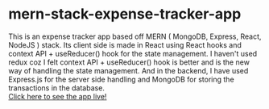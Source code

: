 # mern-stack-expense-tracker-app
This is an expense tracker app based off MERN ( MongoDB, Express, React, NodeJS ) stack. Its client side is made in React using React hooks and context API + useReducer() hook for the state management. I haven't used redux coz I felt context API + useReducer() hook is better and is the new way of handling the state management. And in the backend, I have used Express.js for the server side handling and MongoDB for storing the transactions in the database.<br/>
<a href="https://mern-stack-expense-tracker-app.herokuapp.com/">Click here to see the app live!</a>
